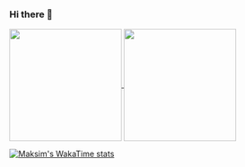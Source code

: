 ### Hi there 👋

<!--
**madzarm/madzarm** is a ✨ _special_ ✨ repository because its `README.md` (this file) appears on your GitHub profile.

Here are some ideas to get you started:

- 🔭 I’m currently working on ...
- 🌱 I’m currently learning ...
- 👯 I’m looking to collaborate on ...
- 🤔 I’m looking for help with ...
- 💬 Ask me about ...
- 📫 How to reach me: ...
- 😄 Pronouns: ...
- ⚡ Fun fact: ...
-->

<a href="https://github.com/madzarm">
  <img height=200 align="center" src="https://github-readme-stats-5nmg.vercel.app/api?username=madzarm&include_all_commits=true&theme=radical&show_icons=true&hide=stars&rank_icon=github" />
</a>
<a href="https://github.com/madzarm">
  <img height=200 align="center" src="https://github-readme-stats-5nmg.vercel.app/api/top-langs/?username=madzarm&card_width=740&theme=radical" />
</a>

[![Maksim's WakaTime stats](https://github-readme-stats-5nmg.vercel.app/api/wakatime?username=madzarmaksim&theme=radical)](https://github.com/anuraghazra/github-readme-stats)
